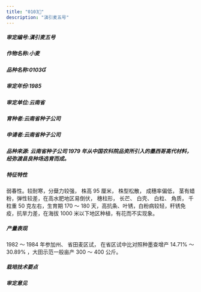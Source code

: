 ```yaml
---
title: "0103"
description: "滇引麦五号"
---
```

##### 审定编号:滇引麦五号

##### 作物名称:小麦

##### 品种名称:0103

##### 审定年份:1985

##### 审定单位:云南省

##### 育种者:云南省种子公司

##### 申请者:云南省种子公司

##### 品种来源: 云南省种子公司 1979 年从中国农科院品资所引入的墨西哥高代材料， 经弥渡县良种场选育而成。

##### 特征特性
弱春性。较耐寒，分蘖力较强， 株高 95 厘米， 株型松散， 成穗率偏低， 茎有蜡粉，弹性较差，在高水肥地区易倒伏， 穗柱形， 长芒、 白壳、 白粒、 角质， 千粒重 50 克左右，生育期 170 ～ 180 天，高抗条、叶锈，白粉病较轻，秆锈免疫，抗旱力差，在海拔 1000 米以下地区种植，有花而不实现象。 

##### 产量表现
1982 ～ 1984 年参加州、 省田麦区试， 在省区试中比对照种墨查增产 14.71% ～ 30.89% ，大田示范一般亩产 300 ～ 400 公斤。

##### 栽培技术要点


##### 审定意见

